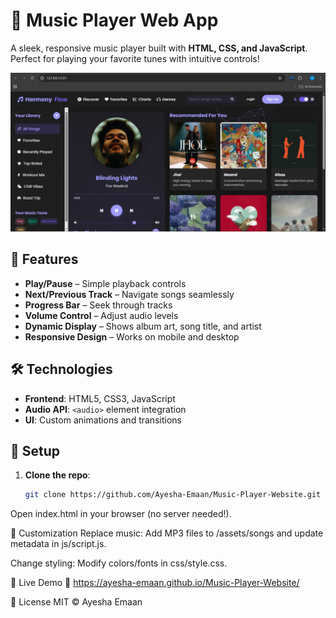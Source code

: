 # 🎵 Music Player Web App  

A sleek, responsive music player built with **HTML, CSS, and JavaScript**. Perfect for playing your favorite tunes with intuitive controls!  

![Music Player Screenshot](SS.jpg)   

## 🎯 Features  
- **Play/Pause** – Simple playback controls  
- **Next/Previous Track** – Navigate songs seamlessly  
- **Progress Bar** – Seek through tracks  
- **Volume Control** – Adjust audio levels  
- **Dynamic Display** – Shows album art, song title, and artist  
- **Responsive Design** – Works on mobile and desktop  

## 🛠️ Technologies  
- **Frontend**: HTML5, CSS3, JavaScript  
- **Audio API**: `<audio>` element integration  
- **UI**: Custom animations and transitions  

## 🚀 Setup  
1. **Clone the repo**:  
   ```bash  
   git clone https://github.com/Ayesha-Emaan/Music-Player-Website.git  
Open index.html in your browser (no server needed!).

🎨 Customization
Replace music: Add MP3 files to /assets/songs and update metadata in js/script.js.

Change styling: Modify colors/fonts in css/style.css.

🌟 Live Demo
🔗 https://ayesha-emaan.github.io/Music-Player-Website/

📝 License
MIT © Ayesha Emaan
